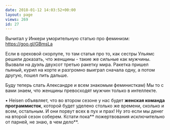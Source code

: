 ```yaml
---
date: 2018-01-12 14:03:52+00:00
layout: page
views: 269
id: 27
---
```


Вычитал у Инкери уморительную статью про феминизм: https://goo.gl/GBmsLa

Если в ореховой скорлупе, то там статья про то, как сестры Ульямс решили доказать, что женщины - такие же сильные как мужчины. Вызвали на дуэль двухсот третью ракетку мира. Ракетка пришел пьяный, курил на корте и разгромно выиграл сначала одну, а потом другую, пошел пить дальше.

Буду теперь слать Александре и всем знакомым феминисткам) Мы то с вами знаем, что женщины превосходят мужчин только в интеллекте. 

• Heisen объявляет, что во втором сезоне у нас будет **женская команда программисток**, которой будет уделено столько же времени, сколько и всем, остальным. И они порвут всех в пух и прах! Ну это если мы денег на второй сезон соберем. Кстати пока** пожертвования исключительно от парней, не знаю, в чем дело**.


